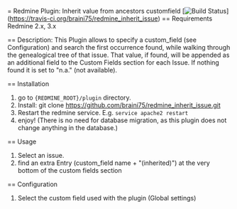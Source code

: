 = Redmine Plugin: Inherit value from ancestors customfield
[![Build Status](https://travis-ci.org/braini75/redmine_inherit_issue.svg?branch=master)] (https://travis-ci.org/braini75/redmine_inherit_issue)
== Requirements 
Redmine 2.x, 3.x

== Description:
This Plugin allows to specify a custom_field (see Configuration) and search the first occurrence found, while walking through the genealogical tree of that issue. That value, if found, will be appended as an additional field to the Custom Fields section for each Issue. If nothing found it is set to "n.a." (not available).

== Installation
1. go to `{REDMINE_ROOT}/plugin` directory.
2. Install:
  git clone https://github.com/braini75/redmine_inherit_issue.git
3. Restart the redmine service. E.g. `service apache2 restart`
4. enjoy!
(There is no need for database migration, as this plugin does not change anything in the database.)

== Usage
1. Select an issue.
2. find an extra Entry (custom_field name + "(inherited)") at the very bottom of the custom fields section

== Configuration
1. Select the custom field used with the plugin (Global settings)
